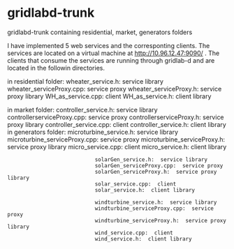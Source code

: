 # gridlabd-trunk
gridlabd-trunk containing residential, market, generators folders

I have implemented 5 web services and the corresponting clients. The services are located 
on a virtual machine at http://10.96.12.47:9090/ . The clients that consume the services are running through 
gridlab-d and are located in the followin directories.

in residential folder:
								wheater_service.h:  service library
								wheater_serviceProxy.cpp:  service proxy
								wheater_serviceProxy.h:  service proxy library
								WH_as_service.cpp:  client
								WH_as_service.h:  client library
	
in market folder:
								controller_service.h:  service library
								controllerserviceProxy.cpp:  service proxy
								controllerserviceProxy.h:  service proxy library
								controller_service.cpp:  client
								controller_service.h:  client library				in generators folder:
								microturbine_service.h:  service library
								microturbine_serviceProxy.cpp:  service proxy
								microturbine_serviceProxy.h:  service proxy library
								micro_service.cpp:  client
								micro_service.h:  client library	
								
								solarGen_service.h:  service library
								solarGen_serviceProxy.cpp:  service proxy
								solarGen_serviceProxy.h:  service proxy library
								solar_service.cpp:  client
								solar_service.h:  client library	
								
								windturbine_service.h:  service library
								windturbine_serviceProxy.cpp:  service proxy
								windturbine_serviceProxy.h:  service proxy library
								wind_service.cpp:  client
								wind_service.h:  client library	
